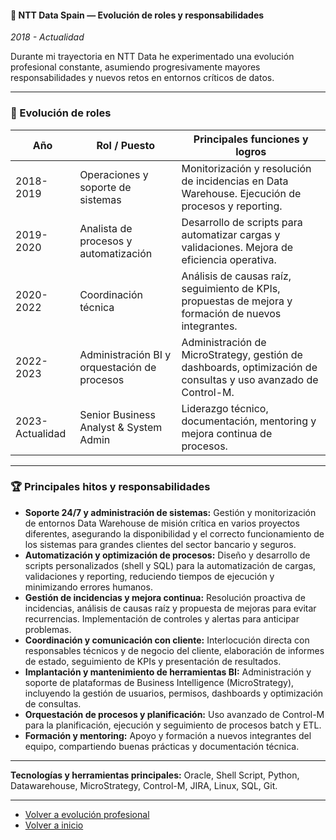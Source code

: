 #### 🔹 NTT Data Spain — Evolución de roles y responsabilidades
*2018 - Actualidad*

Durante mi trayectoria en NTT Data he experimentado una evolución profesional constante, asumiendo progresivamente mayores responsabilidades y nuevos retos en entornos críticos de datos.

---

### 📅 Evolución de roles

| Año             | Rol / Puesto                                  | Principales funciones y logros                                                                                      |
| --------------- | --------------------------------------------- | ------------------------------------------------------------------------------------------------------------------- |
| 2018-2019       | Operaciones y soporte de sistemas             | Monitorización y resolución de incidencias en Data Warehouse. Ejecución de procesos y reporting.                    |
| 2019-2020       | Analista de procesos y automatización         | Desarrollo de scripts para automatizar cargas y validaciones. Mejora de eficiencia operativa.                       |
| 2020-2022       | Coordinación técnica                          | Análisis de causas raíz, seguimiento de KPIs, propuestas de mejora y formación de nuevos integrantes.               |
| 2022-2023       | Administración BI y orquestación de procesos  | Administración de MicroStrategy, gestión de dashboards, optimización de consultas y uso avanzado de Control-M.      |
| 2023-Actualidad | Senior Business Analyst & System Admin        | Liderazgo técnico, documentación, mentoring y mejora continua de procesos.                                          |

---

### 🏆 Principales hitos y responsabilidades

- **Soporte 24/7 y administración de sistemas:**
  Gestión y monitorización de entornos Data Warehouse de misión crítica en varios proyectos diferentes, asegurando la disponibilidad y el correcto funcionamiento de los sistemas para grandes clientes del sector bancario y seguros.
- **Automatización y optimización de procesos:**
  Diseño y desarrollo de scripts personalizados (shell y SQL) para la automatización de cargas, validaciones y reporting, reduciendo tiempos de ejecución y minimizando errores humanos.
- **Gestión de incidencias y mejora continua:**
  Resolución proactiva de incidencias, análisis de causas raíz y propuesta de mejoras para evitar recurrencias. Implementación de controles y alertas para anticipar problemas.
- **Coordinación y comunicación con cliente:**
  Interlocución directa con responsables técnicos y de negocio del cliente, elaboración de informes de estado, seguimiento de KPIs y presentación de resultados.
- **Implantación y mantenimiento de herramientas BI:**
  Administración y soporte de plataformas de Business Intelligence (MicroStrategy), incluyendo la gestión de usuarios, permisos, dashboards y optimización de consultas.
- **Orquestación de procesos y planificación:**
  Uso avanzado de Control-M para la planificación, ejecución y seguimiento de procesos batch y ETL.
- **Formación y mentoring:**
  Apoyo y formación a nuevos integrantes del equipo, compartiendo buenas prácticas y documentación técnica.

---

**Tecnologías y herramientas principales:**
Oracle, Shell Script, Python, Datawarehouse, MicroStrategy, Control-M, JIRA, Linux, SQL, Git.

---

- [Volver a evolución profesional](../professionalCareer.md)
- [Volver a inicio](/README.md)
